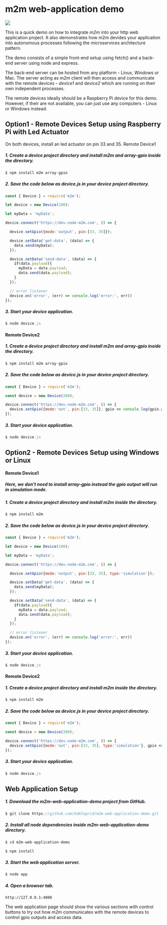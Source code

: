 # m2m web-application demo

![](https://raw.githubusercontent.com/EdoLabs/src2/master/quicktour4.svg?sanitize=true)
[](quicktour.svg)

This is a quick demo on how to integrate *m2m* into your http web application project. It also demonstrates how m2m devides your application into autonomous processes following the microservices architecture pattern.

The demo consists of a simple front-end setup using fetch() and a back-end server using node and express.

The back-end server can be hosted from any platform - Linux, Windows or Mac. The server acting as *m2m* client will then access and communicate with the remote devices - *device1* and *device2* which are running on their own independent processes.

The remote devices ideally should be a Raspberry Pi device for this demo. However, if their are not available, you can just use any computers - Linux or Windows instead.

## Option1 - Remote Devices Setup using Raspberry Pi with Led Actuator
On both devices, install an led actuator on pin 33 and 35.
Remote Device1

##### 1. Create a device project directory and install m2m and array-gpio inside the directory.
```js
$ npm install m2m array-gpio
```
##### 2. Save the code below as device.js in your device project directory.

```js
const { Device } = require('m2m');

let device = new Device(100);

let myData = 'myData';

device.connect('https://dev.node-m2m.com', () => {

  device.setGpio({mode:'output', pin:[33, 35]});

  device.setData('get-data', (data) => {
    data.send(myData);
  });

  device.setData('send-data', (data) => {
    if(data.payload){
      myData = data.payload;
      data.send(data.payload);
    }
  });

  // error listener
  device.on('error', (err) => console.log('error:', err))
});
```
##### 3. Start your device application.
```js
$ node device.js
```
#### Remote Device2

##### 1. Create a device project directory and install m2m and array-gpio inside the directory.
```js
$ npm install m2m array-gpio
```
##### 2. Save the code below as device.js in your device project directory.

```js
const { Device } = require('m2m');

const device = new Device(200);

device.connect('https://dev.node-m2m.com', () => {
  device.setGpio({mode:'out', pin:[33, 35]}, gpio => console.log(gpio.pin, gpio.state));
});
```
##### 3. Start your device application.
```js
$ node device.js
```
## Option2 - Remote Devices Setup using Windows or Linux
#### Remote Device1
##### Here, we don't need to install array-gpio instead the gpio output will run in simulation mode.
##### 1. Create a device project directory and install m2m inside the directory.
```js
$ npm install m2m
```
##### 2. Save the code below as device.js in your device project directory.

```js
const { Device } = require('m2m');

let device = new Device(100);

let myData = 'myData';

device.connect('https://dev.node-m2m.com', () => {

  device.setGpio({mode:'output', pin:[33, 35], type:'simulation'});

  device.setData('get-data', (data) => {
    data.send(myData);
  });

  device.setData('send-data', (data) => {
    if(data.payload){
      myData = data.payload;
      data.send(data.payload);
    }
  });

  // error listener
  device.on('error', (err) => console.log('error:', err))
});
```
##### 3. Start your device application.
```js
$ node device.js
```
#### Remote Device2

##### 1. Create a device project directory and install m2m inside the directory.
```js
$ npm install m2m
```
##### 2. Save the code below as device.js in your device project directory.

```js
const { Device } = require('m2m');

const device = new Device(200);

device.connect('https://dev.node-m2m.com', () => {
  device.setGpio({mode:'out', pin:[33, 35], type:'simulation'}, gpio => console.log(gpio.pin, gpio.state));
});
```
##### 3. Start your device application.
```js
$ node device.js
```

## Web Application Setup

##### 1. Download the *m2m-web-application-demo* project from *GitHub*.
```js
$ git clone https://github.com/EdAlegrid/m2m-web-application-demo.git
```
##### 2. Install all node dependencies inside *m2m-web-application-demo* directory.
```js
$ cd m2m-web-application-demo
```
```js
$ npm install
```
##### 3. Start the web application server.
```js
$ node app
```
##### 4. Open a browser tab.
`http://127.0.0.1:4000`

The web application page should show the various sections with control buttons to try out how *m2m* communicates with the remote devices to control gpio outputs and access data.
